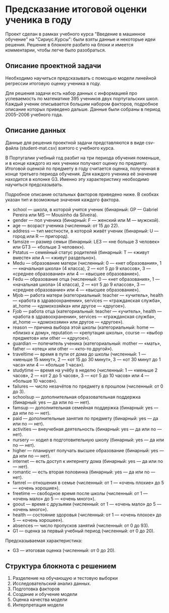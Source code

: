 # Предсказание итоговой оценки ученика в году
Проект сделан в рамках учебного курса "Введение в машинное обучение" на "Сириус.Курсы": были взяты данные и некоторые идеи решения. Решение в блокноте разбито на блоки и имеется комментарии, чтобы легче было разобраться.
## Описание проектной задачи
Необходимо научиться предсказывать с помощью модели линейной регрессии итоговую оценку ученика в году.

Для решения задачи есть набор данных с информацией про успеваемость по математике 395
учеников двух португальских школ. Каждый ученик описывается большим набором факторов, подробное описание которых приведено дальше. Данные были собраны в период 2005–2006
учебного года.
## Описание данных

   Данные для решения проектной задачи представляются в виде csv-файла (student-mat.csv) взятого с учебного курса.

   В Португалии учебный год разбит на три периода обучения поменьше, и в конце каждого из них ученики получают оценку по предмету. Итоговой оценкой по предмету в году считается оценка, полученная в конце третьего периода обучения. Для каждого ученика её значение находится в колонке G3. Именно эту характеристику необходимо научиться предсказывать.

   Подробное описание остальных факторов приведено ниже. В скобках указан тип и возможные значения каждого фактора.
* school — школа, в которой учится ученик (бинарный: GP — Gabriel Pereira или MS — Mousinho da Silveira).
* gender — пол ученика (бинарный: F — женский или M — мужской).
* age — возраст ученика (численный: от 15 до 22).
* address — тип местности, в которой живёт ученик (бинарный: U — город или R — пригород).
* famsize — размер семьи (бинарный: LE3 — «не больше 3 человек» или GT3 — «больше 3 человек»).
* Pstatus — семейный статус родителей (бинарный: T — «живут вместе» или A — «живут раздельно»).
* Medu — образование матери (численный: 0 — «нет образования», 1 — «начальная школа» (4 класса), 2 — «от 5 до 9 классов», 3 — «среднее образование» или 4 — «высшее образование»).
* Fedu — образование отца (численный: 0 — «нет образования», 1 — «начальная школа» (4 класса), 2 — «от 5 до 9 классов», 3 — «среднее образование» или 4 — «высшее образование»).
* Mjob — работа матери (категориальный: teacher — «учитель», health — «работа в здравоохранении», services — «гражданская служба», at_home — «домохозяйка» или другое — «другое»).
* Fjob — работа отца (категориальный: teacher — «учитель», health — «работа в здравоохранении», services — «гражданская служба», at_home — «домохозяин» или другое — «другое»).
* reason — причина выбора этой школы (категориальный: home — «близко к дому», reputation — «репутация школы», course — «выбор предметов» или other — «другое»).
* guardian — попечитель ученика (категориальный: mother — «мать», father — «отец» или other — «кто-то другой»).
* traveltime — время в пути от дома до школы (численный: 1 — «меньше 15 минут», 2 — «от 15 до 30 минут», 3 — «от 30 минут до 1 часа» или 4 — «больше 1 часа»).
* studytime — время на учёбу в неделю (численный: 1 — «меньше 2 часов», 2 — «от 2 до 5 часов», 3 — «от 5 до 10 часов» или 4 — «больше 10 часов»).
* failures — число незачётов по предмету в прошлом (численный: от 0 до 3).
* schoolsup — дополнительная образовательная поддержка (бинарный: yes — да или no — нет).
* famsup — дополнительная семейная поддержка (бинарный: yes — да или no — нет).
* paid — дополнительные занятия по предмету (бинарный: yes — да или no — нет).
* activities — внеучебная деятельность (бинарный: yes — да или no — нет).
* nursery — ходил в подготовительную школу (бинарный: yes — да или no — нет).
* higher — планирует получать высшее образование (бинарный: yes — да или no — нет).
* internet — есть доступ к интернету дома (бинарный: yes — да или no — нет).
* romantic — есть вторая половинка (бинарный: yes — да или no — нет).
* famrel — отношения в семье (численный: от 1 — «очень плохие» до 5 — «очень хорошие»).
* freetime — свободное время после школы (численный: от 1 — «очень мало» до 5 — «очень много»).
* goout — время с друзьями (численный: от 1 — «очень мало» до 5 — «очень много»).
* health — состояние здоровья (численный: от 1 — «очень плохое» до 5 — «очень хорошее»).
* absences — число пропусков занятий (численный: от 0 до 93).
* G1 — оценка за первый учебный период (численный: от 0 до 20).

Предсказываемая характеристика:
* G3 — итоговая оценка (численный: от 0 до 20).
## Структура блокнота с решением
1. Разделение на обучающую и тестовую выборки
2. Исследовательский анализ данных.
3. Подготовка факторов
4. Создание и обучение модели
5. Оценка качества модели
6. Интерпретация модели
